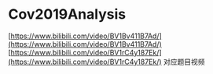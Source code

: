 # Cov2019Analysis
[https://www.bilibili.com/video/BV1Bv411B7Ad/](https://www.bilibili.com/video/BV1Bv411B7Ad/)
[https://www.bilibili.com/video/BV1rC4y187Ek/](https://www.bilibili.com/video/BV1rC4y187Ek/)
对应题目视频

